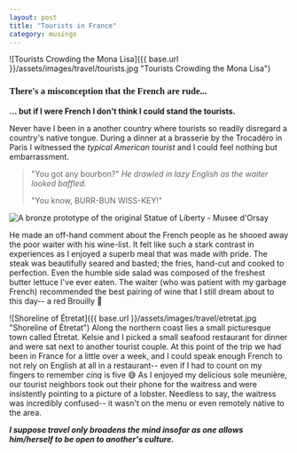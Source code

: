 ```yaml
---
layout: post
title: "Tourists in France"
category: musings
---
```


![Tourists Crowding the Mona Lisa]({{ base.url }}/assets/images/travel/tourists.jpg "Tourists Crowding the Mona Lisa")
<h3 style='font-family: "Abril Fatface", serif;'>There's a misconception that the French are rude...</h3>

__... but if I were French I don't think I could stand the tourists.__

Never have I been in a another country where tourists so readily disregard a country's native tongue. During a dinner at a brasserie by the Trocadéro in Paris I witnessed the *typical American tourist* and I could feel nothing but embarrassment.

> "You got any bourbon?" *He drawled in lazy English as the waiter looked baffled.*
>
> "You know, BURR-BUN WISS-KEY!"

![A bronze prototype of the original Statue of Liberty - Musee d'Orsay]({{base.url}}/assets/images/travel/statue-of-liberty.jpg "Statue of Liberty at Musee d'Orsay")

He made an off-hand comment about the French people as he shooed away the poor waiter with his wine-list. It felt like such a stark contrast in experiences as I enjoyed a superb meal that was made with pride. The steak was beautifully seared and basted; the fries, hand-cut and cooked to perfection. Even the humble side salad was composed of the freshest butter lettuce I've ever eaten. The waiter (who was patient with my garbage French) recommended the best pairing of wine that I still dream about to this day-- a red Brouilly 🥰

![Shoreline of Étretat]({{ base.url }}/assets/images/travel/etretat.jpg "Shoreline of Étretat")
Along the northern coast lies a small picturesque town called Étretat. Kelsie and I picked a small seafood restaurant for dinner and were sat next to another tourist couple. At this point of the trip we had been in France for a little over a week, and I could speak enough French to not rely on English at all in a restaurant-- even if I had to count on my fingers to remember *cinq* is five 😅 As I enjoyed my delicious sole meunière, our tourist neighbors took out their phone for the waitress and were insistently pointing to a picture of a lobster. Needless to say, the waitress was incredibly confused-- it wasn't on the menu or even remotely native to the area.

*__I suppose travel only broadens the mind insofar as one allows him/herself to be open to another's culture.__*
